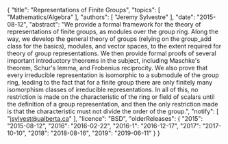 {
    "title": "Representations of Finite Groups",
    "topics": [
        "Mathematics/Algebra"
    ],
    "authors": [
        "Jeremy Sylvestre"
    ],
    "date": "2015-08-12",
    "abstract": "We provide a formal framework for the theory of representations of finite groups, as modules over the group ring. Along the way, we develop the general theory of groups (relying on the group_add class for the basics), modules, and vector spaces, to the extent required for theory of group representations. We then provide formal proofs of several important introductory theorems in the subject, including Maschke's theorem, Schur's lemma, and Frobenius reciprocity. We also prove that every irreducible representation is isomorphic to a submodule of the group ring, leading to the fact that for a finite group there are only finitely many isomorphism classes of irreducible representations. In all of this, no restriction is made on the characteristic of the ring or field of scalars until the definition of a group representation, and then the only restriction made is that the characteristic must not divide the order of the group.",
    "notify": [
        "jsylvest@ualberta.ca"
    ],
    "licence": "BSD",
    "olderReleases": {
        "2015": "2015-08-12",
        "2016": "2016-02-22",
        "2016-1": "2016-12-17",
        "2017": "2017-10-10",
        "2018": "2018-08-16",
        "2019": "2019-06-11"
    }
}